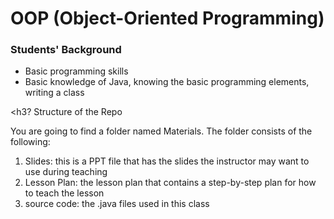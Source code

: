 # OOP (Object-Oriented Programming)

<h3> Students' Background </h3>
<ul>
  <li> Basic programming skills </li>
  <li> Basic knowledge of Java, knowing the basic programming elements, writing a class </li>
</ul>

<h3? Structure of the Repo </h3>

You are going to find a folder named Materials. The folder consists of the following:

<ol>
  <li> Slides: this is a PPT file that has the slides the instructor may want to use during teaching </li>
  <li> Lesson Plan: the lesson plan that contains a step-by-step plan for how to teach the lesson </li>
  <li> source code: the .java files used in this class  </li>
  </ol>
